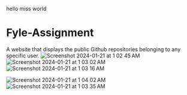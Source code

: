 hello miss world

# Fyle-Assignment
A website that displays the public Github repositories belonging to any specific user.
![Screenshot 2024-01-21 at 1 02 45 AM](https://github.com/Pankkaj64/Fyle-Assignment/assets/136394864/79c6e515-2f23-4b8d-a0cc-07f728099488)
![Screenshot 2024-01-21 at 1 03 02 AM](https://github.com/Pankkaj64/Fyle-Assignment/assets/136394864/e5d8b75a-c558-4e55-b827-f135a38560a1)
![Screenshot 2024-01-21 at 1 03 16 AM](https://github.com/Pankkaj64/Fyle-Assignment/assets/136394864/32d40788-f71f-43c6-9445-4d3b5fd05d0e)

![Screenshot 2024-01-21 at 1 04 02 AM](https://github.com/Pankkaj64/Fyle-Assignment/assets/136394864/6e336968-18e4-497f-8f43-3f8325809521)
![Screenshot 2024-01-21 at 1 03 35 AM](https://github.com/Pankkaj64/Fyle-Assignment/assets/136394864/7e9678cd-7017-4126-bb26-bef0ac23164c)

